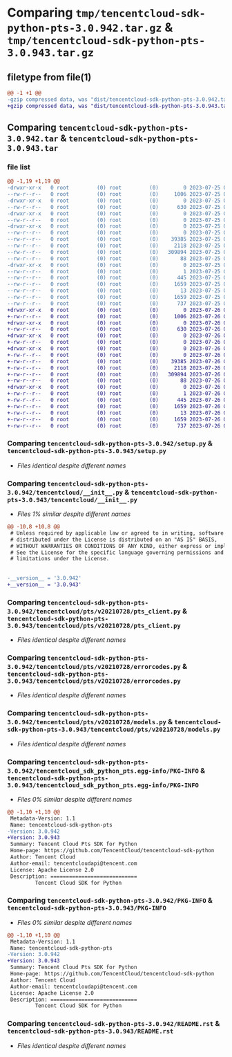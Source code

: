 # Comparing `tmp/tencentcloud-sdk-python-pts-3.0.942.tar.gz` & `tmp/tencentcloud-sdk-python-pts-3.0.943.tar.gz`

## filetype from file(1)

```diff
@@ -1 +1 @@
-gzip compressed data, was "dist/tencentcloud-sdk-python-pts-3.0.942.tar", last modified: Tue Jul 25 04:23:11 2023, max compression
+gzip compressed data, was "dist/tencentcloud-sdk-python-pts-3.0.943.tar", last modified: Wed Jul 26 00:42:26 2023, max compression
```

## Comparing `tencentcloud-sdk-python-pts-3.0.942.tar` & `tencentcloud-sdk-python-pts-3.0.943.tar`

### file list

```diff
@@ -1,19 +1,19 @@
-drwxr-xr-x   0 root         (0) root         (0)        0 2023-07-25 04:23:11.000000 tencentcloud-sdk-python-pts-3.0.942/
--rw-r--r--   0 root         (0) root         (0)     1006 2023-07-25 04:23:11.000000 tencentcloud-sdk-python-pts-3.0.942/setup.py
-drwxr-xr-x   0 root         (0) root         (0)        0 2023-07-25 04:23:11.000000 tencentcloud-sdk-python-pts-3.0.942/tencentcloud/
--rw-r--r--   0 root         (0) root         (0)      630 2023-07-25 04:23:11.000000 tencentcloud-sdk-python-pts-3.0.942/tencentcloud/__init__.py
-drwxr-xr-x   0 root         (0) root         (0)        0 2023-07-25 04:23:11.000000 tencentcloud-sdk-python-pts-3.0.942/tencentcloud/pts/
--rw-r--r--   0 root         (0) root         (0)        0 2023-07-25 04:23:11.000000 tencentcloud-sdk-python-pts-3.0.942/tencentcloud/pts/__init__.py
-drwxr-xr-x   0 root         (0) root         (0)        0 2023-07-25 04:23:11.000000 tencentcloud-sdk-python-pts-3.0.942/tencentcloud/pts/v20210728/
--rw-r--r--   0 root         (0) root         (0)        0 2023-07-25 04:23:11.000000 tencentcloud-sdk-python-pts-3.0.942/tencentcloud/pts/v20210728/__init__.py
--rw-r--r--   0 root         (0) root         (0)    39385 2023-07-25 04:23:11.000000 tencentcloud-sdk-python-pts-3.0.942/tencentcloud/pts/v20210728/pts_client.py
--rw-r--r--   0 root         (0) root         (0)     2118 2023-07-25 04:23:11.000000 tencentcloud-sdk-python-pts-3.0.942/tencentcloud/pts/v20210728/errorcodes.py
--rw-r--r--   0 root         (0) root         (0)   309894 2023-07-25 04:23:11.000000 tencentcloud-sdk-python-pts-3.0.942/tencentcloud/pts/v20210728/models.py
--rw-r--r--   0 root         (0) root         (0)       88 2023-07-25 04:23:11.000000 tencentcloud-sdk-python-pts-3.0.942/setup.cfg
-drwxr-xr-x   0 root         (0) root         (0)        0 2023-07-25 04:23:11.000000 tencentcloud-sdk-python-pts-3.0.942/tencentcloud_sdk_python_pts.egg-info/
--rw-r--r--   0 root         (0) root         (0)        1 2023-07-25 04:23:11.000000 tencentcloud-sdk-python-pts-3.0.942/tencentcloud_sdk_python_pts.egg-info/dependency_links.txt
--rw-r--r--   0 root         (0) root         (0)      445 2023-07-25 04:23:11.000000 tencentcloud-sdk-python-pts-3.0.942/tencentcloud_sdk_python_pts.egg-info/SOURCES.txt
--rw-r--r--   0 root         (0) root         (0)     1659 2023-07-25 04:23:11.000000 tencentcloud-sdk-python-pts-3.0.942/tencentcloud_sdk_python_pts.egg-info/PKG-INFO
--rw-r--r--   0 root         (0) root         (0)       13 2023-07-25 04:23:11.000000 tencentcloud-sdk-python-pts-3.0.942/tencentcloud_sdk_python_pts.egg-info/top_level.txt
--rw-r--r--   0 root         (0) root         (0)     1659 2023-07-25 04:23:11.000000 tencentcloud-sdk-python-pts-3.0.942/PKG-INFO
--rw-r--r--   0 root         (0) root         (0)      737 2023-07-25 04:23:11.000000 tencentcloud-sdk-python-pts-3.0.942/README.rst
+drwxr-xr-x   0 root         (0) root         (0)        0 2023-07-26 00:42:26.000000 tencentcloud-sdk-python-pts-3.0.943/
+-rw-r--r--   0 root         (0) root         (0)     1006 2023-07-26 00:42:26.000000 tencentcloud-sdk-python-pts-3.0.943/setup.py
+drwxr-xr-x   0 root         (0) root         (0)        0 2023-07-26 00:42:26.000000 tencentcloud-sdk-python-pts-3.0.943/tencentcloud/
+-rw-r--r--   0 root         (0) root         (0)      630 2023-07-26 00:42:26.000000 tencentcloud-sdk-python-pts-3.0.943/tencentcloud/__init__.py
+drwxr-xr-x   0 root         (0) root         (0)        0 2023-07-26 00:42:26.000000 tencentcloud-sdk-python-pts-3.0.943/tencentcloud/pts/
+-rw-r--r--   0 root         (0) root         (0)        0 2023-07-26 00:42:26.000000 tencentcloud-sdk-python-pts-3.0.943/tencentcloud/pts/__init__.py
+drwxr-xr-x   0 root         (0) root         (0)        0 2023-07-26 00:42:26.000000 tencentcloud-sdk-python-pts-3.0.943/tencentcloud/pts/v20210728/
+-rw-r--r--   0 root         (0) root         (0)        0 2023-07-26 00:42:26.000000 tencentcloud-sdk-python-pts-3.0.943/tencentcloud/pts/v20210728/__init__.py
+-rw-r--r--   0 root         (0) root         (0)    39385 2023-07-26 00:42:26.000000 tencentcloud-sdk-python-pts-3.0.943/tencentcloud/pts/v20210728/pts_client.py
+-rw-r--r--   0 root         (0) root         (0)     2118 2023-07-26 00:42:26.000000 tencentcloud-sdk-python-pts-3.0.943/tencentcloud/pts/v20210728/errorcodes.py
+-rw-r--r--   0 root         (0) root         (0)   309894 2023-07-26 00:42:26.000000 tencentcloud-sdk-python-pts-3.0.943/tencentcloud/pts/v20210728/models.py
+-rw-r--r--   0 root         (0) root         (0)       88 2023-07-26 00:42:26.000000 tencentcloud-sdk-python-pts-3.0.943/setup.cfg
+drwxr-xr-x   0 root         (0) root         (0)        0 2023-07-26 00:42:26.000000 tencentcloud-sdk-python-pts-3.0.943/tencentcloud_sdk_python_pts.egg-info/
+-rw-r--r--   0 root         (0) root         (0)        1 2023-07-26 00:42:26.000000 tencentcloud-sdk-python-pts-3.0.943/tencentcloud_sdk_python_pts.egg-info/dependency_links.txt
+-rw-r--r--   0 root         (0) root         (0)      445 2023-07-26 00:42:26.000000 tencentcloud-sdk-python-pts-3.0.943/tencentcloud_sdk_python_pts.egg-info/SOURCES.txt
+-rw-r--r--   0 root         (0) root         (0)     1659 2023-07-26 00:42:26.000000 tencentcloud-sdk-python-pts-3.0.943/tencentcloud_sdk_python_pts.egg-info/PKG-INFO
+-rw-r--r--   0 root         (0) root         (0)       13 2023-07-26 00:42:26.000000 tencentcloud-sdk-python-pts-3.0.943/tencentcloud_sdk_python_pts.egg-info/top_level.txt
+-rw-r--r--   0 root         (0) root         (0)     1659 2023-07-26 00:42:26.000000 tencentcloud-sdk-python-pts-3.0.943/PKG-INFO
+-rw-r--r--   0 root         (0) root         (0)      737 2023-07-26 00:42:26.000000 tencentcloud-sdk-python-pts-3.0.943/README.rst
```

### Comparing `tencentcloud-sdk-python-pts-3.0.942/setup.py` & `tencentcloud-sdk-python-pts-3.0.943/setup.py`

 * *Files identical despite different names*

### Comparing `tencentcloud-sdk-python-pts-3.0.942/tencentcloud/__init__.py` & `tencentcloud-sdk-python-pts-3.0.943/tencentcloud/__init__.py`

 * *Files 1% similar despite different names*

```diff
@@ -10,8 +10,8 @@
 # Unless required by applicable law or agreed to in writing, software
 # distributed under the License is distributed on an "AS IS" BASIS,
 # WITHOUT WARRANTIES OR CONDITIONS OF ANY KIND, either express or implied.
 # See the License for the specific language governing permissions and
 # limitations under the License.
 
 
-__version__ = '3.0.942'
+__version__ = '3.0.943'
```

### Comparing `tencentcloud-sdk-python-pts-3.0.942/tencentcloud/pts/v20210728/pts_client.py` & `tencentcloud-sdk-python-pts-3.0.943/tencentcloud/pts/v20210728/pts_client.py`

 * *Files identical despite different names*

### Comparing `tencentcloud-sdk-python-pts-3.0.942/tencentcloud/pts/v20210728/errorcodes.py` & `tencentcloud-sdk-python-pts-3.0.943/tencentcloud/pts/v20210728/errorcodes.py`

 * *Files identical despite different names*

### Comparing `tencentcloud-sdk-python-pts-3.0.942/tencentcloud/pts/v20210728/models.py` & `tencentcloud-sdk-python-pts-3.0.943/tencentcloud/pts/v20210728/models.py`

 * *Files identical despite different names*

### Comparing `tencentcloud-sdk-python-pts-3.0.942/tencentcloud_sdk_python_pts.egg-info/PKG-INFO` & `tencentcloud-sdk-python-pts-3.0.943/tencentcloud_sdk_python_pts.egg-info/PKG-INFO`

 * *Files 0% similar despite different names*

```diff
@@ -1,10 +1,10 @@
 Metadata-Version: 1.1
 Name: tencentcloud-sdk-python-pts
-Version: 3.0.942
+Version: 3.0.943
 Summary: Tencent Cloud Pts SDK for Python
 Home-page: https://github.com/TencentCloud/tencentcloud-sdk-python
 Author: Tencent Cloud
 Author-email: tencentcloudapi@tencent.com
 License: Apache License 2.0
 Description: ============================
         Tencent Cloud SDK for Python
```

### Comparing `tencentcloud-sdk-python-pts-3.0.942/PKG-INFO` & `tencentcloud-sdk-python-pts-3.0.943/PKG-INFO`

 * *Files 0% similar despite different names*

```diff
@@ -1,10 +1,10 @@
 Metadata-Version: 1.1
 Name: tencentcloud-sdk-python-pts
-Version: 3.0.942
+Version: 3.0.943
 Summary: Tencent Cloud Pts SDK for Python
 Home-page: https://github.com/TencentCloud/tencentcloud-sdk-python
 Author: Tencent Cloud
 Author-email: tencentcloudapi@tencent.com
 License: Apache License 2.0
 Description: ============================
         Tencent Cloud SDK for Python
```

### Comparing `tencentcloud-sdk-python-pts-3.0.942/README.rst` & `tencentcloud-sdk-python-pts-3.0.943/README.rst`

 * *Files identical despite different names*

